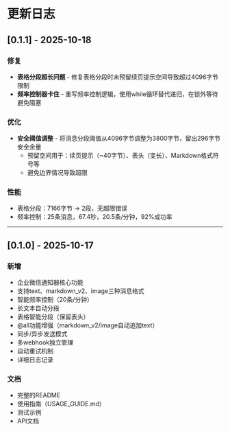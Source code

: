 # 更新日志

## [0.1.1] - 2025-10-18

### 修复
- **表格分段超长问题** - 修复表格分段时未预留续页提示空间导致超过4096字节限制
- **频率控制器卡住** - 重写频率控制逻辑，使用while循环替代递归，在锁外等待避免阻塞

### 优化
- **安全阈值调整** - 将消息分段阈值从4096字节调整为3800字节，留出296字节安全余量
  - 预留空间用于：续页提示（~40字节）、表头（变长）、Markdown格式符号等
  - 避免边界情况导致超限

### 性能
- 表格分段：7166字节 → 2段，无超限错误
- 频率控制：25条消息，67.4秒，20.5条/分钟，92%成功率

---

## [0.1.0] - 2025-10-17

### 新增
- 企业微信通知器核心功能
- 支持text、markdown_v2、image三种消息格式
- 智能频率控制（20条/分钟）
- 长文本自动分段
- 表格智能分段（保留表头）
- @all功能增强（markdown_v2/image自动追加text）
- 同步/异步发送模式
- 多webhook独立管理
- 自动重试机制
- 详细日志记录

### 文档
- 完整的README
- 使用指南（USAGE_GUIDE.md）
- 测试示例
- API文档

